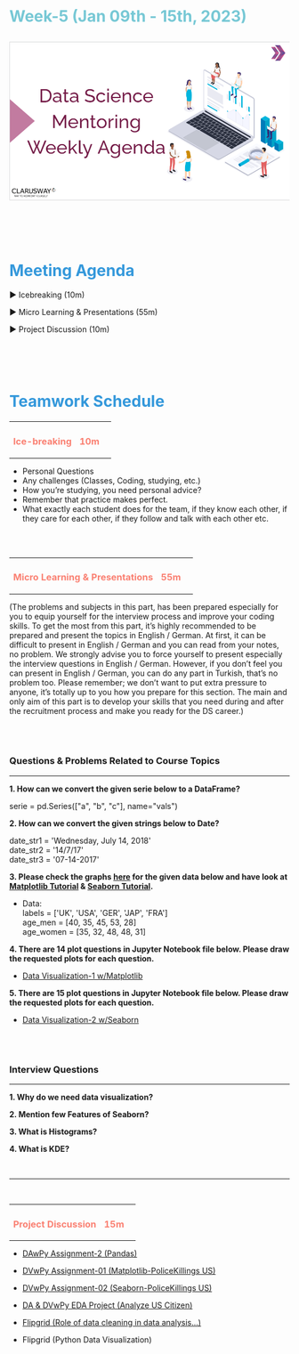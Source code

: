 <h1><strong><span style="color: #77C8D5;">Week-5 (Jan 09th - 15th, 2023)</strong></span>

![logo](ds_agenda_logo.png)

<br>


<h1><strong><span style="color: #3498DB;">Meeting Agenda</strong></h1></span>

<span class="c16 c30">▶ </span><span
class="c42 c82">Icebreaking (10m)</span><span class="c16 c23"> </span>

<span class="c16 c30">▶ </span><span
class="c42 c82">Micro Learning & Presentations (55m)</span><span class="c46 c42 c48"> </span>


<span class="c30">▶ </span><span class="c46 c48 c42">Project Discussion (10m)</span>

<br>
<br>
<br>

<div style="page-break-after: always;"></div>

<h1><strong><span style="color: #3498DB;">Teamwork Schedule</strong></h1></span>

<table style= "width:100%;">
                <tr>
                <td style="color: #FA8072; text-align:left "><h3><strong><p>Ice-breaking</td>
                <td style="color: #FA8072; text-align:right;"><h3><strong><p>10m</p><td>                </tr>
</table>

- Personal Questions 
- Any challenges (Classes, Coding, studying, etc.) 
- How you’re studying, you need personal advice? 
- Remember that practice makes perfect. 
- What exactly each student does for the team, if they know each other, if they care for each other, if they follow and talk with each other etc. 

<br>
<br>

<table style= "width:100%;">
                <tr>
                <td style="color: #FA8072; text-align:left "><h3><strong><p>Micro Learning & Presentations</td>
                <td style="color: #FA8072; text-align:right;"><h3><strong><p>55m</p><td>                </tr>
</table>
(The problems and subjects in this part, has been prepared especially for you to equip yourself for the interview process and improve your coding skills. 
To get the most from this part, it’s highly recommended to be prepared and present the topics in English / German.
At first, it can be difficult to present in English / German and you can read from your notes, no problem. 
We strongly advise you to force yourself to present especially the interview questions in English / German. 
However, if you don’t feel you can present in English / German, you can do any part in Turkish, that’s no problem too. 
Please remember; we don’t want to put extra pressure to anyone, it’s totally up to you how you prepare for this section. 
The main and only aim of this part is to develop your skills that you need during and after the recruitment process and make you ready for the DS career.)


                  
<br><br>
<h3><strong>Questions & Problems Related to Course Topics</strong></h4>
<hr>

**1. How can we convert the given serie below to a DataFrame?**

serie = pd.Series(["a", "b", "c"], name="vals")


**2. How can we convert the given strings below to Date?**

date_str1 = 'Wednesday, July 14, 2018'    
date_str2 = '14/7/17'    
date_str3 = '07-14-2017' 
                  

**3. Please check the graphs [here](https://docs.google.com/document/d/1MMeIxj7kJbt3yY76rTAVbcfjgHhwAcVWeUuDrSOncDQ/edit?usp=sharing) for the given data below and have look at [Matplotlib Tutorial](https://matplotlib.org/gallery/index.html) & [Seaborn Tutorial](https://seaborn.pydata.org/tutorial.html).**

- Data:<br>
labels = ['UK', 'USA', 'GER', 'JAP', 'FRA']<br>
age_men = [40, 35, 45, 53, 28]<br>
age_women = [35, 32, 48, 48, 31]<br>
                  
     
**4. There are 14 plot questions in Jupyter Notebook file below. Please draw the requested plots for each question.**

- [Data Visualization-1 w/Matplotlib](https://github.com/clarusway/DS-DE-0422-TR/blob/main/2-%20Weekly%20Agendas/Week_5/Data_Visualization-1_students.ipynb)


**5. There are 15 plot questions in Jupyter Notebook file below. Please draw the requested plots for each question.**

- [Data Visualization-2 w/Seaborn](https://github.com/clarusway/DS-DE-0422-TR/blob/main/2-%20Weekly%20Agendas/Week_5/Data_Visualization-2_students.ipynb)


<br><br>
<h3><strong>Interview Questions</strong></h4>
<hr>

**1. Why do we need data visualization?**

**2. Mention few Features of Seaborn?**

**3. What is Histograms?**

**4. What is KDE?**

<br>

<hr>

<br>

<table style= "width:100%;">
                <tr>
                <td style="color: #FA8072; text-align:left "><h3><strong><p>Project Discussion</td>
                <td style="color: #FA8072; text-align:right;"><h3><strong><p>15m</p><td>                </tr>
                
</table>


- [DAwPy Assignment-2 (Pandas)](https://lms.clarusway.com/mod/assign/view.php?id=36413) <br> 

- [DVwPy Assignment-01 (Matplotlib-PoliceKillings US)](https://lms.clarusway.com/mod/assign/view.php?id=36417) <br>

- [DVwPy Assignment-02 (Seaborn-PoliceKillings US)](https://lms.clarusway.com/mod/assign/view.php?id=36419&forceview=1) <br>

- [DA & DVwPy EDA Project (Analyze US Citizen)](https://lms.clarusway.com/mod/assign/view.php?id=36415)
                  
- [Flipgrid (Role of data cleaning in data analysis...)](https://flip.com/groups/14116019/topics/34397786/responses) <br> 

- Flipgrid (Python Data Visualization) <br> 



